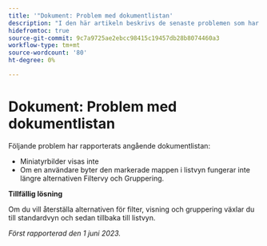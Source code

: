 ```yaml
---
title: '"Dokument: Problem med dokumentlistan'
description: "I den här artikeln beskrivs de senaste problemen som har rapporterats angående dokumentlistan."
hidefromtoc: true
source-git-commit: 9c7a9725ae2ebcc98415c19457db28b8074460a3
workflow-type: tm+mt
source-wordcount: '80'
ht-degree: 0%

---
```



# Dokument: Problem med dokumentlistan

<!--This article is on the WF and WFP TOCs-->

Följande problem har rapporterats angående dokumentlistan:

* Miniatyrbilder visas inte
* Om en användare byter den markerade mappen i listvyn fungerar inte längre alternativen Filtervy och Gruppering.

**Tillfällig lösning**

Om du vill återställa alternativen för filter, visning och gruppering växlar du till standardvyn och sedan tillbaka till listvyn.

_Först rapporterad den 1 juni 2023._


